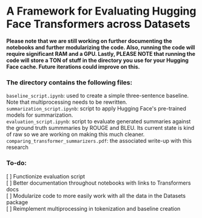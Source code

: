 # A Framework for Evaluating Hugging Face Transformers across Datasets
**Please note that we are still working on further documenting the notebooks and further modularizing the code. Also, running the code will require significant RAM and a GPU. Lastly, PLEASE NOTE that running the code will store a TON of stuff in the directory you use for your Hugging Face cache. Future iterations could improve on this.**

### The directory contains the following files:
```baseline_script.ipynb```: used to create a simple three-sentence baseline. Note that multiprocessing needs to be rewritten. <br>
```summarization_script.ipynb```: script to apply Hugging Face's pre-trained models for summarization. <br>
```evaluation_script.ipynb```: script to evaluate generated summaries against the ground truth summmaries by ROUGE and BLEU. Its current state is kind of raw so we are working on making this much cleaner. <br>
```comparing_transformer_summarizers.pdf```: the associated write-up with this research <br>

### To-do:
[ ] Functionize evaluation script <br>
[ ] Better documentation throughout notebooks with links to Transformers docs <br>
[ ] Modularize code to more easily work with all the data in the Datasets package <br>
[ ] Reimplement multiprocessing in tokenization and baseline creation <br>
